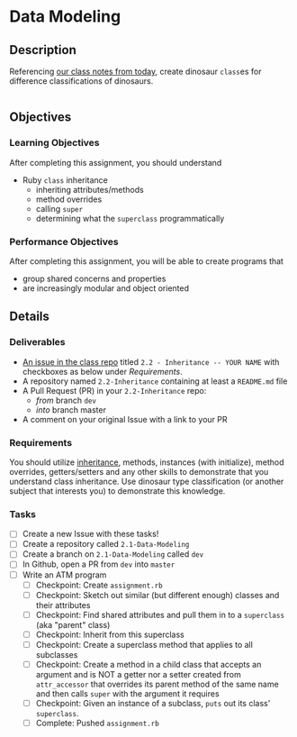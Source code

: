 # Data Modeling

## Description
Referencing [our class notes from today](http://rpearce.gitbooks.io/ruby-june-2015/content/notes/2-2.html), create dinosaur `class`es for difference classifications of dinosaurs. 

![]()

## Objectives

### Learning Objectives
After completing this assignment, you should understand
* Ruby `class` inheritance
  * inheriting attributes/methods
  * method overrides
  * calling `super`
  * determining what the `superclass` programmatically

### Performance Objectives
After completing this assignment, you will be able to create programs that
  * group shared concerns and properties
  * are increasingly modular and object oriented

## Details

### Deliverables
* [An issue in the class repo](https://github.com/tiy-chs-ruby/assignments-june-2015) titled `2.2 - Inheritance -- YOUR NAME` with checkboxes as below under _Requirements_.
* A repository named `2.2-Inheritance` containing at least a `README.md` file
* A Pull Request (PR) in your `2.2-Inheritance` repo:
  * _from_ branch `dev`
  * _into_ branch master
* A comment on your original Issue with a link to your PR

### Requirements
You should utilize [inheritance](http://rubylearning.com/satishtalim/ruby_inheritance.html), methods, instances (with initialize), method overrides, getters/setters and any other skills to demonstrate that you understand class inheritance. Use dinosaur type classification (or another subject that interests you) to demonstrate this knowledge.

### Tasks
- [ ] Create a new Issue with these tasks!
- [ ] Create a repository called `2.1-Data-Modeling`
- [ ] Create a branch on `2.1-Data-Modeling` called `dev`
- [ ] In Github, open a PR from `dev` into `master`
- [ ] Write an ATM program
  - [ ] Checkpoint: Create `assignment.rb`
  - [ ] Checkpoint: Sketch out similar (but different enough) classes and their attributes
  - [ ] Checkpoint: Find shared attributes and pull them in to a `superclass` (aka "parent" class)
  - [ ] Checkpoint: Inherit from this superclass
  - [ ] Checkpoint: Create a superclass method that applies to all subclasses
  - [ ] Checkpoint: Create a method in a child class that accepts an argument and is NOT a getter nor a setter created from `attr_accessor` that overrides its parent method of the same name and then calls `super` with the argument it requires
  - [ ] Checkpoint: Given an instance of a subclass, `puts` out its class' `superclass`.
  - [ ] Complete: Pushed `assignment.rb`